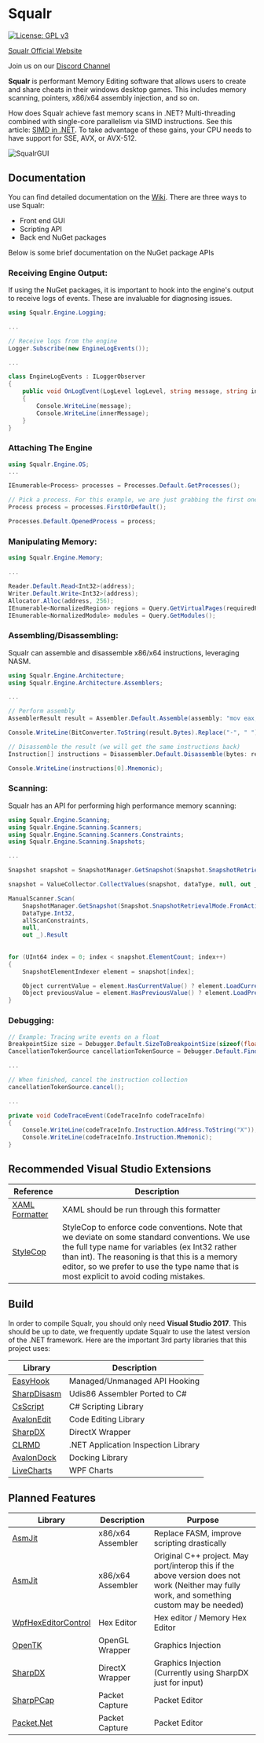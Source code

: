# Squalr

[![License: GPL v3](https://img.shields.io/badge/License-GPL%20v3-blue.svg)](http://www.gnu.org/licenses/gpl-3.0)

[Squalr Official Website](https://www.squalr.com)

Join us on our [Discord Channel](https://discord.gg/Pq2msTx)

**Squalr** is performant Memory Editing software that allows users to create and share cheats in their windows desktop games. This includes memory scanning, pointers, x86/x64 assembly injection, and so on.

How does Squalr achieve fast memory scans in .NET? Multi-threading combined with single-core parallelism via SIMD instructions. See this article: [SIMD in .NET](https://instil.co/2016/03/21/parallelism-on-a-single-core-simd-with-c/). To take advantage of these gains, your CPU needs to have support for SSE, AVX, or AVX-512.

![SqualrGUI](Documentation/Squalr.png)

## Documentation

You can find detailed documentation on the [Wiki](https://squalr.github.io/SqualrDocs/). There are three ways to use Squalr:
- Front end GUI
- Scripting API
- Back end NuGet packages

Below is some brief documentation on the NuGet package APIs

### Receiving Engine Output:
If using the NuGet packages, it is important to hook into the engine's output to receive logs of events. These are invaluable for diagnosing issues.

```csharp
using Squalr.Engine.Logging;

...

// Receive logs from the engine
Logger.Subscribe(new EngineLogEvents());

...

class EngineLogEvents : ILoggerObserver
{
	public void OnLogEvent(LogLevel logLevel, string message, string innerMessage)
	{
		Console.WriteLine(message);
		Console.WriteLine(innerMessage);
	}
}
```

### Attaching The Engine
```csharp
using Squalr.Engine.OS;
...

IEnumerable<Process> processes = Processes.Default.GetProcesses();

// Pick a process. For this example, we are just grabbing the first one.
Process process = processes.FirstOrDefault();

Processes.Default.OpenedProcess = process;

```


### Manipulating Memory:

```csharp
using Squalr.Engine.Memory;

...

Reader.Default.Read<Int32>(address);
Writer.Default.Write<Int32>(address);
Allocator.Alloc(address, 256);
IEnumerable<NormalizedRegion> regions = Query.GetVirtualPages(requiredProtection, excludedProtection, allowedTypes, startAddress, endAddress);
IEnumerable<NormalizedModule> modules = Query.GetModules();
```

### Assembling/Disassembling:
Squalr can assemble and disassemble x86/x64 instructions, leveraging NASM.

```csharp
using Squalr.Engine.Architecture;
using Squalr.Engine.Architecture.Assemblers;

...

// Perform assembly
AssemblerResult result = Assembler.Default.Assemble(assembly: "mov eax, 5", isProcess32Bit: true, baseAddress: 0x10000);

Console.WriteLine(BitConverter.ToString(result.Bytes).Replace("-", " "));

// Disassemble the result (we will get the same instructions back)
Instruction[] instructions = Disassembler.Default.Disassemble(bytes: result.Bytes, isProcess32Bit: true, baseAddress: 0x10000);

Console.WriteLine(instructions[0].Mnemonic);
```

### Scanning:
Squalr has an API for performing high performance memory scanning:

```csharp
using Squalr.Engine.Scanning;
using Squalr.Engine.Scanning.Scanners;
using Squalr.Engine.Scanning.Scanners.Constraints;
using Squalr.Engine.Scanning.Snapshots;

...

Snapshot snapshot = SnapshotManager.GetSnapshot(Snapshot.SnapshotRetrievalMode.FromUserModeMemory);

snapshot = ValueCollector.CollectValues(snapshot, dataType, null, out _).Result;

ManualScanner.Scan(
	SnapshotManager.GetSnapshot(Snapshot.SnapshotRetrievalMode.FromActiveSnapshotOrPrefilter),
	DataType.Int32,
	allScanConstraints,
	null,
	out _).Result
	
	
for (UInt64 index = 0; index < snapshot.ElementCount; index++)
{
	SnapshotElementIndexer element = snapshot[index];

	Object currentValue = element.HasCurrentValue() ? element.LoadCurrentValue() : null;
	Object previousValue = element.HasPreviousValue() ? element.LoadPreviousValue() : null;
}
```

### Debugging:

```csharp
// Example: Tracing write events on a float
BreakpointSize size = Debugger.Default.SizeToBreakpointSize(sizeof(float));
CancellationTokenSource cancellationTokenSource = Debugger.Default.FindWhatWrites(0x10000, size, this.CodeTraceEvent);

...

// When finished, cancel the instruction collection
cancellationTokenSource.cancel();

...

private void CodeTraceEvent(CodeTraceInfo codeTraceInfo)
{
	Console.WriteLine(codeTraceInfo.Instruction.Address.ToString("X"));
	Console.WriteLine(codeTraceInfo.Instruction.Mnemonic);
}
```
	
## Recommended Visual Studio Extensions
Reference | Description 
--- | ---
[XAML Formatter](https://marketplace.visualstudio.com/items?itemName=TeamXavalon.XAMLStyler) | XAML should be run through this formatter
[StyleCop](https://marketplace.visualstudio.com/items?itemName=ChrisDahlberg.StyleCop) | StyleCop to enforce code conventions. Note that we deviate on some standard conventions. We use the full type name for variables (ex Int32 rather than int). The reasoning is that this is a memory editor, so we prefer to use the type name that is most explicit to avoid coding mistakes.

## Build

In order to compile Squalr, you should only need **Visual Studio 2017**. This should be up to date, we frequently update Squalr to use the latest version of the .NET framework. Here are the important 3rd party libraries that this project uses:

Library | Description 
--- | ---
[EasyHook](https://github.com/EasyHook/EasyHook) | Managed/Unmanaged API Hooking
[SharpDisasm](https://github.com/spazzarama/SharpDisasm) | Udis86 Assembler Ported to C#
[CsScript](https://github.com/oleg-shilo/cs-script) | C# Scripting Library
[AvalonEdit](https://github.com/icsharpcode/AvalonEdit) | Code Editing Library
[SharpDX](https://github.com/sharpdx/SharpDX) | DirectX Wrapper
[CLRMD](https://github.com/Microsoft/clrmd) | .NET Application Inspection Library
[AvalonDock](https://avalondock.codeplex.com/) | Docking Library
[LiveCharts](https://github.com/beto-rodriguez/Live-Charts) | WPF Charts

## Planned Features

Library | Description | Purpose
--- | --- | ---
[AsmJit](https://github.com/hypeartist/AsmJit) | x86/x64 Assembler | Replace FASM, improve scripting drastically
[AsmJit](https://github.com/asmjit/asmjit) | x86/x64 Assembler | Original C++ project. May port/interop this if the above version does not work (Neither may fully work, and something custom may be needed)
[WpfHexEditorControl](https://github.com/abbaye/WpfHexEditorControl) | Hex Editor | Hex editor / Memory Hex Editor
[OpenTK](https://github.com/opentk/opentk) | OpenGL Wrapper | Graphics Injection
[SharpDX](https://github.com/sharpdx/SharpDX) | DirectX Wrapper | Graphics Injection (Currently using SharpDX just for input)
[SharpPCap](https://github.com/chmorgan/sharppcap) | Packet Capture | Packet Editor
[Packet.Net](https://github.com/antmicro/Packet.Net) | Packet Capture | Packet Editor